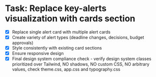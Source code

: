 # Task: Replace key-alerts visualization with cards section

- [x] Replace single alert card with multiple alert cards
- [x] Create variety of alert types (deadline changes, decisions, budget approvals)
- [x] Style consistently with existing card sections
- [x] Ensure responsive design
- [x] Final design system compliance check - verify design system classes prioritized over Tailwind, NO shadows, NO custom CSS, NO arbitrary values, check theme.css, app.css and typography.css